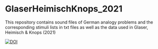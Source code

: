 # GlaserHeimischKnops_2021
This repository contains sound files of German analogy problems and the corresponding stimuli lists in txt files as well as the data used in Glaser, Heimisch & Knops (2021)

[![DOI](https://zenodo.org/badge/329237375.svg)](https://zenodo.org/badge/latestdoi/329237375)


